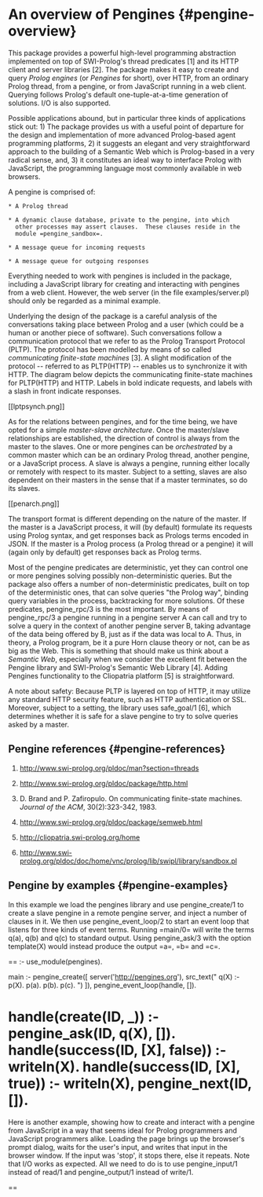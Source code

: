 # An overview of Pengines		{#pengine-overview}

This package provides a  powerful   high-level  programming  abstraction
implemented on top of SWI-Prolog's thread   predicates  [1] and its HTTP
client and server libraries [2]. The package makes it easy to create and
query _Prolog engines_ (or _Pengines_  for   short),  over HTTP, from an
ordinary Prolog thread, from a pengine, or  from JavaScript running in a
web  client.  Querying  follows   Prolog's  default  one-tuple-at-a-time
generation of solutions. I/O is also supported.

Possible  applications  abound,  but  in    particular  three  kinds  of
applications stick out: 1) The package provides   us with a useful point
of  departure  for  the  design  and  implementation  of  more  advanced
Prolog-based agent programming platforms, 2) it  suggests an elegant and
very straightforward approach to the building of a Semantic Web which is
Prolog-based in a very radical sense, and,   3)  it constitutes an ideal
way to interface Prolog with JavaScript,   the programming language most
commonly available in web browsers.

A pengine is comprised of:

    * A Prolog thread

    * A dynamic clause database, private to the pengine, into which
      other processes may assert clauses.  These clauses reside in the
      module =pengine_sandbox=.

    * A message queue for incoming requests

    * A message queue for outgoing responses

Everything needed to work with  pengines   is  included  in the package,
including  a  JavaScript  library  for  creating  and  interacting  with
pengines from a web  client.  However,  the   web  server  (in  the file
examples/server.pl) should only be regarded as a minimal example.

Underlying the design of the  package  is   a  careful  analysis  of the
conversations taking place between Prolog and a   user (which could be a
human or another  piece  of  software).   Such  conversations  follow  a
communication protocol that we refer to as the Prolog Transport Protocol
(PLTP).  The  protocol  has  been  modelled    by  means  of  so  called
_communicating finite-state machines_ [3]. A  slight modification of the
protocol -- referred to as PLTP(HTTP) --   enables  us to synchronize it
with HTTP. The diagram  below   depicts  the  communicating finite-state
machines for PLTP(HTTP) and HTTP. Labels  in bold indicate requests, and
labels with a slash in front indicate responses.

[[lptpsynch.png]]

As for the relations between pengines, and   for the time being, we have
opted for a simple _master-slave   architecture_.  Once the master/slave
relationships are established, the direction of   control is always from
the master to the slaves. One or  more pengines can be _orchestrated_ by
a common master which can be an ordinary Prolog thread, another pengine,
or a JavaScript process. A slave  is   always  a pengine, running either
locally or remotely with respect to its   master.  Subject to a setting,
slaves are also dependent on their masters in the sense that if a master
terminates, so do its slaves.

[[penarch.png]]

The transport format is different depending on the nature of the master.
If the master is a JavaScript process,   it  will (by default) formulate
its requests using Prolog syntax,  and   get  responses  back as Prologs
terms encoded in JSON. If  the  master   is  a  Prolog process (a Prolog
thread or a pengine) it will (again  only by default) get responses back
as Prolog terms.

Most of the pengine predicates are   deterministic, yet they can control
one or more pengines solving possibly non-deterministic queries. But the
package also offers a number of   non-deterministic predicates, built on
top of the deterministic ones, that can  solve queries "the Prolog way",
binding query variables in the process, backtracking for more solutions.
Of these predicates, pengine_rpc/3 is the   most  important. By means of
pengine_rpc/3 a pengine running in a pengine   server A can call and try
to solve a query in the  context   of  another  pengine server B, taking
advantage of the data being offered by B,  just as if the data was local
to A. Thus, in theory, a Prolog program, be it a pure Horn clause theory
or not, can be as big as the Web.  This is something that should make us
think about a _Semantic Web_, especially  when we consider the excellent
fit between the Pengine library and   SWI-Prolog's  Semantic Web Library
[4]. Adding Pengines functionality to the Cliopatria platform [5] is
 straightforward.

A note about safety: Because PLTP is  layered   on  top  of HTTP, it may
utilize any standard HTTP security feature,  such as HTTP authentication
or SSL. Moreover, subject to  a   setting,  the library uses safe_goal/1
[6], which determines whether it is safe for   a slave pengine to try to
solve queries asked by a master.


## Pengine references		{#pengine-references}

 1. http://www.swi-prolog.org/pldoc/man?section=threads

 2. http://www.swi-prolog.org/pldoc/package/http.html

 3. D. Brand and P. Zafiropulo. On communicating finite-state machines.
   _Journal of the ACM_, 30(2):323-342, 1983.

 4. http://www.swi-prolog.org/pldoc/package/semweb.html

 5. http://cliopatria.swi-prolog.org/home

 6. http://www.swi-prolog.org/pldoc/doc/home/vnc/prolog/lib/swipl/library/sandbox.pl



## Pengine by examples		{#pengine-examples}

In this example we load the pengines library and use pengine_create/1 to
create a slave pengine in a remote   pengine server, and inject a number
of clauses in it. We then  use   pengine_event_loop/2  to start an event
loop that listens for three kinds of  event terms. Running =main/0= will
write  the  terms  q(a),  q(b)  and   q(c)  to  standard  output.  Using
pengine_ask/3 with the option template(X) would instead produce the output
=a=, =b= and =c=.

==
:- use_module(pengines).

main :-
    pengine_create([
        server('http://pengines.org'),
        src_text("
            q(X) :- p(X).
            p(a). p(b). p(c).
        ")
    ]),
    pengine_event_loop(handle, []).


handle(create(ID, _)) :-
    pengine_ask(ID, q(X), []).
handle(success(ID, [X], false)) :-
    writeln(X).
handle(success(ID, [X], true)) :-
    writeln(X),
    pengine_next(ID, []).
==

Here is another example, showing  how  to   create  and  interact with a
pengine from JavaScript in a way that seems ideal for Prolog programmers
and JavaScript programmers alike.   Loading the page
brings up the browser's prompt dialog, waits   for the user's input, and
writes that input in the browser  window.   If  the input was 'stop', it
stops there, else it repeats. Note that   I/O  works as expected. All we
need  to  do  is  to   use    pengine_input/1   instead  of  read/1  and
pengine_output/1 instead of write/1.

==
<html lang="en">
    <head>
        <script src="/vendor/jquery/jquery-2.0.3.min.js"></script>
        <script src="/assets/js/pengine.js"></script>
        <script type="text/x-prolog">

            main :-
                repeat,
                pengine_input(X),
                pengine_output(X),
                X == stop.

        </script>
        <script>
            var pengine = new Pengine({
                oncreate: handleCreate,
                onprompt: handlePrompt,
                onoutput: handleOutput
            });
            function handleCreate() {
                pengine.ask('main');
            }
            function handlePrompt() {
                pengine.input(prompt(this.data));
            }
            function handleOutput() {
                $('#out').html(this.data);
            }
        </script>
    </head>
    <body>
        <div id="out"></div>
    </body>
</html>
==

Our third example shows that a non-deterministic predicate can be called
remotely by means of pengine_rpc/2,  yet   behave  exactly  as if called
locally:

==
?- use_module(pengines).

?- member(X, [a, b, c, d]),
   pengine_rpc('http://pengines.org', p(X), [
       src_list([p(b), p(c), p(d), p(e)])
   ]),
   member(X, [c, d, e, f]).
X = c ;
X = d.
?-
==

## Making predicates available to clients {#pengine-server-code}

The code sent to a pengine is  executed   in  the  context of the module
=pengine_sandbox= and the safety of goals is validated using safe_goal/1
prior to execution. Any  pengine  has   access  to  the  safe predicates
defined in library(sandbox). If a server  wishes   to  extend the set of
predicates, it must:

  1. Define one or more modules that export the desired additional
     predicates.

  2. Makes this code available to the sandbox using the call below,
     assuming that the additional predicates are defined in the
     Prolog module file domain_predicates.pl

     ==
     :- use_module(pengine_sandbox:domain_predicates).
     ==

  3. Register *safe* foreign predicates with library(sandbox), i.e.,
     predicates that do not have side effects such as accessing the
     file system, load foreign extensions, define other predicates
     outside the sandbox environment, etc.

     Note that the safety of Prolog predicate can typically be
     proven by library(sandbox).  This may not be the case if
     untracktable forms of meta-calling are used.  In this case
     it is adviced to avoid such code.  If this is not possible,
     the code must be carefully reviewed by hand and of proven to
     be safe it may be registered with the sandbox library.

For example, basic RDF access can be  granted to pengines using the code
below.  Please  *study  the  sandboxing  code  carefully  before  adding
declarations*.

  ==
  :- use_module(pengine_sandbox:library(semweb/rdf_db)).
  :- use_module(library(sandbox)).

  :- multifile sandbox:safe_primitive/1.

  sandbox:safe_primitive(rdf_db:rdf(_,_,_)).
  ==


## Mapping Prolog terms into JSON	{#prolog-canonical-json}

In Prolog, solutions to queries are given as bindings which map variable
names into Prolog terms. A  programmer   using  Pengines in a JavaScript
evironment needs to understand how bindings are converted into JSON. For
example, the programmer needs to understand  that the second solution to
=|append(Xs,   Ys,   [a,b,c])|=    is    given     by    the    bindings
=|['Xs'=[a],'Ys'=[b,c]]|= and that these binding   can be represented in
JSON as =|{"Xs":["a"], "Ys":["b","c"]}|=.

Pengines defines the following mapping between   ground Prolog terms and
JSON.

    * A Prolog atom is mapped to a JSON string.
    * A Prolog number is mapped to a JSON number.
    * A Prolog list is mapped to a JSON array.
    * The Prolog terms =|@(true)|= and =|@(false)|= are mapped to the
      JSON constants =true= and =false=, respectively.
    * The Prolog term =|@(null)|= is mapped to the JSON constant =null=.
    * A Prolog term json(NameValueList), where `NameValueList` is a
    list of `Name=Value` pairs, is mapped to a JSON object.

    * Any other complex Prolog term `T` is mapped to a JSON object of
    the form =|{"functor": F, "args": A}|= where `F` is a string
    representing the functor of `T` and `A` is the list of JSON values
    representing `T`s arguments.


## Pengine settings		{#pengine-settings}

Settings currently recognized by the Pengines library:


| *Name*		   | *Type*	| *Default* | *Description*						      |
| max_session_pengines	   | integer	| 1	    | Maximum number of pengines a client can create.  -1 is infinite |
| time_limit		   | number	| 60	    | Maximum time between output (in seconds)			      |
| allow_from		   | list(atom)	| [*]	    | Specify allowed IP addresses				      |
| deny_from		   | list(atom)	| []	    | Specify denied IP addresses.  Applied after =allow_from=.	      |

# Pengine libraries		{#pengine-libs}
